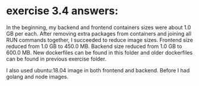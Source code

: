 # exercise 3.4 answers:

In the beginning, my backend and frontend containers sizes were about 1.0 GB per each. After removing extra packages from containers and joining all RUN commands together, I succeeded to reduce image sizes. Frontend size reduced from 1.0 GB to 450.0 MB. Backend size reduced from 1.0 GB to 600.0 MB. New dockerfiles can be found in this folder and older dockerfiles can be found in previous exercise folder.

I also used ubuntu:18.04 image in both frontend and backend. Before I had golang and node images.
